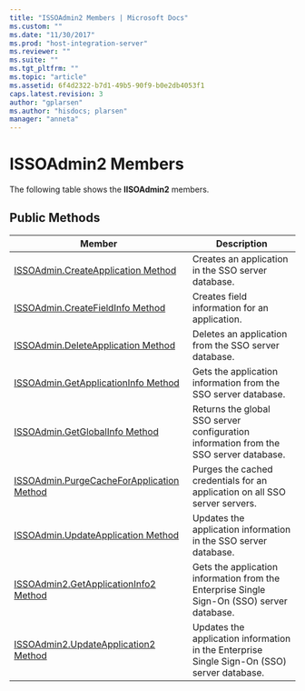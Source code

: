 ```yaml
---
title: "ISSOAdmin2 Members | Microsoft Docs"
ms.custom: ""
ms.date: "11/30/2017"
ms.prod: "host-integration-server"
ms.reviewer: ""
ms.suite: ""
ms.tgt_pltfrm: ""
ms.topic: "article"
ms.assetid: 6f4d2322-b7d1-49b5-90f9-b0e2db4053f1
caps.latest.revision: 3
author: "gplarsen"
ms.author: "hisdocs; plarsen"
manager: "anneta"
---
```

# ISSOAdmin2 Members
The following table shows the **IISOAdmin2** members.  

## Public Methods  

|                                              Member                                               |                                         Description                                         |
|---------------------------------------------------------------------------------------------------|---------------------------------------------------------------------------------------------|
|        [ISSOAdmin.CreateApplication Method](../esso/issoadmin-createapplication-method.md)        |                     Creates an application in the SSO server database.                      |
|          [ISSOAdmin.CreateFieldInfo Method](../esso/issoadmin-createfieldinfo-method.md)          |                        Creates field information for an application.                        |
|        [ISSOAdmin.DeleteApplication Method](../esso/issoadmin-deleteapplication-method.md)        |                    Deletes an application from the SSO server database.                     |
|       [ISSOAdmin.GetApplicationInfo Method](../esso/issoadmin-getapplicationinfo-method.md)       |               Gets the application information from the SSO server database.                |
|            [ISSOAdmin.GetGlobalInfo Method](../esso/issoadmin-getglobalinfo-method.md)            |    Returns the global SSO server configuration information from the SSO server database.    |
| [ISSOAdmin.PurgeCacheForApplication Method](../esso/issoadmin-purgecacheforapplication-method.md) |         Purges the cached credentials for an application on all SSO server servers.         |
|        [ISSOAdmin.UpdateApplication Method](../esso/issoadmin-updateapplication-method.md)        |               Updates the application information in the SSO server database.               |
|     [ISSOAdmin2.GetApplicationInfo2 Method](../esso/issoadmin2-getapplicationinfo2-method.md)     | Gets the application information from the Enterprise Single Sign-On (SSO) server database.  |
|      [ISSOAdmin2.UpdateApplication2 Method](../esso/issoadmin2-updateapplication2-method.md)      | Updates the application information in the Enterprise Single Sign-On (SSO) server database. |

